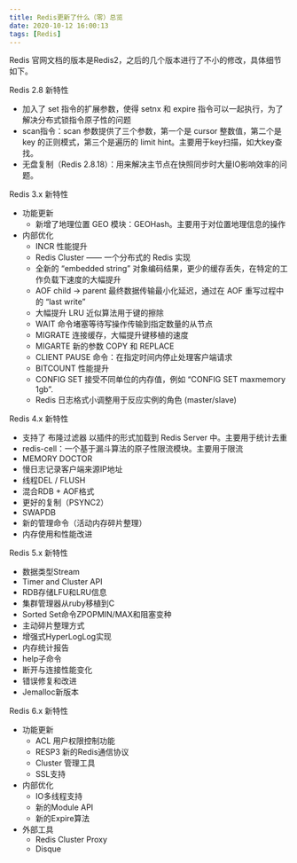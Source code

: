 ```yaml
---
title: Redis更新了什么（零）总览
date: 2020-10-12 16:00:13
tags: [Redis]
---
```


Redis 官网文档的版本是Redis2，之后的几个版本进行了不小的修改，具体细节如下。

Redis 2.8 新特性

+	加入了 set 指令的扩展参数，使得 setnx 和 expire 指令可以一起执行，为了解决分布式锁指令原子性的问题
+	scan指令：scan 参数提供了三个参数，第一个是 cursor 整数值，第二个是 key 的正则模式，第三个是遍历的 limit hint。主要用于key扫描，如大key查找。
+	无盘复制（Redis 2.8.18）：用来解决主节点在快照同步时大量IO影响效率的问题。

Redis 3.x 新特性

+	功能更新
	+	新增了地理位置 GEO 模块：GEOHash。主要用于对位置地理信息的操作
+	内部优化
	+	INCR 性能提升
	+	Redis Cluster —— 一个分布式的 Redis 实现
	+	全新的 “embedded string” 对象编码结果，更少的缓存丢失，在特定的工作负载下速度的大幅提升
	+	AOF child -> parent 最终数据传输最小化延迟，通过在 AOF 重写过程中的 “last write”
	+	大幅提升 LRU 近似算法用于键的擦除
	+	WAIT 命令堵塞等待写操作传输到指定数量的从节点
	+	MIGRATE 连接缓存，大幅提升键移植的速度
	+	MIGARTE 新的参数 COPY 和 REPLACE
	+	CLIENT PAUSE 命令：在指定时间内停止处理客户端请求
	+	BITCOUNT 性能提升
	+	CONFIG SET 接受不同单位的内存值，例如 “CONFIG SET maxmemory 1gb”.
	+	Redis 日志格式小调整用于反应实例的角色 (master/slave)


Redis 4.x 新特性
+	支持了 布隆过滤器 以插件的形式加载到 Redis Server 中。主要用于统计去重
+	redis-cell：一个基于漏斗算法的原子性限流模块。主要用于限流
+	MEMORY DOCTOR
+	慢日志记录客户端来源IP地址
+	线程DEL / FLUSH
+	混合RDB + AOF格式
+	更好的复制（PSYNC2）
+	SWAPDB 
+	新的管理命令（活动内存碎片整理）
+	内存使用和性能改进


Redis 5.x 新特性

+	数据类型Stream
+	Timer and Cluster API
+	RDB存储LFU和LRU信息
+	集群管理器从ruby移植到C
+	Sorted Set命令ZPOPMIN/MAX和阻塞变种
+	主动碎片整理方式
+	增强式HyperLogLog实现
+	内存统计报告
+	help子命令
+	断开与连接性能变化
+	错误修复和改进
+	Jemalloc新版本

Redis 6.x 新特性

+	功能更新
	+	ACL 用户权限控制功能
	+	RESP3 新的Redis通信协议
	+	Cluster 管理工具
	+	SSL支持
+	内部优化
	+	IO多线程支持
	+	新的Module API
	+	新的Expire算法
+	外部工具
	+	Redis Cluster Proxy
	+	Disque

